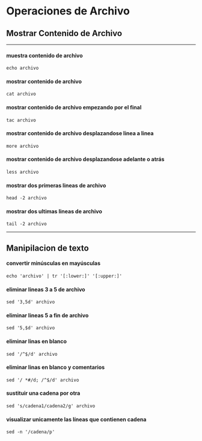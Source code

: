 # Operaciones de Archivo

## Mostrar Contenido de Archivo
-------------------------------
#### muestra contenido de archivo
```
echo archivo
```

#### mostrar contenido de archivo
```
cat archivo
```

#### mostrar contenido de archivo empezando por el final
```
tac archivo
```

#### mostrar contenido de archivo desplazandose linea a linea
```
more archivo
```

#### mostrar contenido de archivo desplazandose adelante o atrás
```
less archivo
```

#### mostrar dos primeras lineas de archivo
```
head -2 archivo
```

#### mostrar dos ultimas lineas de archivo
```
tail -2 archivo
```

-------------------------------------------------------------------
## Manipilacion de texto


#### convertir minúsculas en mayúsculas
```
echo 'archivo' | tr '[:lower:]' '[:upper:]'
```

#### eliminar lineas 3 a 5 de archivo
```
sed '3,5d' archivo
```

#### eliminar lineas 5 a fin de archivo
```
sed '5,$d' archivo
```

#### eliminar linas en blanco
```
sed '/^$/d' archivo
```

#### eliminar linas en blanco y comentarios
```
sed '/ *#/d; /^$/d' archivo
```

#### sustituir una cadena por otra
```
sed 's/cadena1/cadena2/g' archivo 
```  

#### visualizar unicamente las líneas que contienen cadena
```
sed -n '/cadena/p'
```
